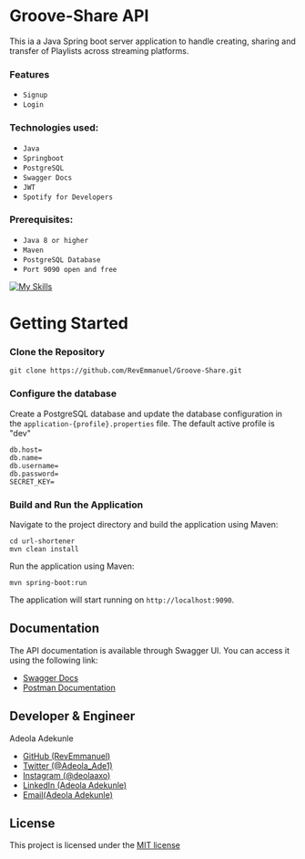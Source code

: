 # Groove-Share API
This ia a Java Spring boot server application to handle creating, sharing and transfer of Playlists across streaming platforms.

### Features
* `Signup`
* `Login`

### Technologies used:
* `Java`
* `Springboot`
* `PostgreSQL`
* `Swagger Docs`
* `JWT`
* `Spotify for Developers`

### Prerequisites:
* `Java 8 or higher`
* `Maven`
* `PostgreSQL Database`
* `Port 9090 open and free`

[![My Skills](https://skillicons.dev/icons?i=java,spring,mysql,postgresql,postman)](https://skillicons.dev)

# Getting Started
### Clone the Repository
```
git clone https://github.com/RevEmmanuel/Groove-Share.git
```

### Configure the database
Create a PostgreSQL database and update the database configuration in the `application-{profile}.properties` file. The default active profile is "dev"
```properties
db.host=
db.name=
db.username=
db.password=
SECRET_KEY=
```

### Build and Run the Application
Navigate to the project directory and build the application using Maven:
```
cd url-shortener
mvn clean install
```
Run the application using Maven:
```
mvn spring-boot:run
```
The application will start running on `http://localhost:9090`.

## Documentation
The API documentation is available through Swagger UI. You can access it using the following link:
* [Swagger Docs](http://localhost:9090/swagger-ui.html)
* [Postman Documentation](https://bit.ly/revemmanuel-groove-share)

## Developer & Engineer
Adeola Adekunle
* [GitHub (RevEmmanuel)](https://github.com/RevEmmanuel)
* [Twitter (@Adeola_Ade1)](https://twitter.com/Adeola_Ade1)
* [Instagram (@deolaaxo)](https://www.instagram.com/deolaaxo/)
* [LinkedIn (Adeola Adekunle)](https://www.linkedin.com/in/adeola-adekunle-emmanuel/)
* [Email(Adeola Adekunle)](mailto:adeolaae1@gmail.com)

## License
This project is licensed under the [MIT license](https://opensource.org/license/mit/)
